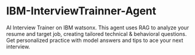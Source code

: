 # IBM-InterviewTrainner-Agent
AI Interview Trainer on IBM watsonx. This agent uses RAG to analyze your resume and target job, creating tailored technical &amp; behavioral questions. Get personalized practice with model answers and tips to ace your next interview.
